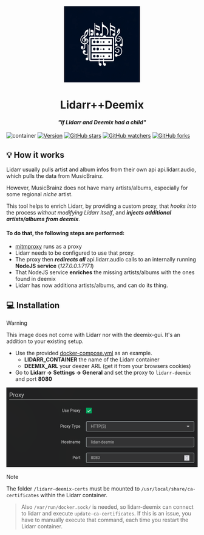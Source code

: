 <div align="center">
<img src="./images/logo.webp" height="200" /><br />
<h1>Lidarr++Deemix</h1>
<h4 style="font-style: italic">"If Lidarr and Deemix had a child"</h4>
</div>

![container](https://github.com/ad-on-is/lidarr-deemix/actions/workflows/container.yml/badge.svg?branch=)
[![Version](https://img.shields.io/github/tag/ad-on-is/lidarr-deemix.svg?style=flat)]()
[![GitHub stars](https://img.shields.io/github/stars/ad-on-is/lidarr-deemix.svg?style=social&label=Star)]()
[![GitHub watchers](https://img.shields.io/github/watchers/ad-on-is/lidarr-deemix.svg?style=social&label=Watch)]()
[![GitHub forks](https://img.shields.io/github/forks/ad-on-is/lidarr-deemix.svg?style=social&label=Fork)]()

## 💡 How it works

Lidarr usually pulls artist and album infos from their own api api.lidarr.audio, which pulls the data from MusicBrainz.

However, MusicBrainz does not have many artists/albums, especially for some regional _niche_ artist.

This tool helps to enrich Lidarr, by providing a custom proxy, that _hooks into_ the process _without modifying Lidarr itself_, and **_injects additional artists/albums from deemix_**.

#### To do that, the following steps are performed:

- [mitmproxy](https://mitmproxy.org/) runs as a proxy
- Lidarr needs to be configured to use that proxy.
- The proxy then **_redirects all_** api.lidarr.audio calls to an internally running **NodeJS service** (_127.0.0.1:7171_)
- That NodeJS service **enriches** the missing artists/albums with the ones found in deemix
- Lidarr has now additiona artists/albums, and can do its thing.

## 💻️ Installation

> [!WARNING]
> This image does not come with Lidarr nor with the deemix-gui. It's an addition to your existing setup.

- Use the provided [docker-compose.yml](./docker-compose.yml) as an example.
  - **LIDARR_CONTAINER** the name of the Lidarr container
  - **DEEMIX_ARL** your deezer ARL (get it from your browsers cookies)
- Go to **Lidarr -> Settings -> General** and set the proxy to `lidarr-deemix` and port **8080**

![settings](./images/lidarr-deemix-conf.png)

> [!NOTE]
> The folder `/lidarr-deemix-certs` must be mounted to `/usr/local/share/ca-certificates` within the Lidarr container.

> Also `/var/run/docker.sock/` is needed, so lidarr-deemix can connect to lidarr and execute `update-ca-certificates`. If this is an issue, you have to manually execute that command, each time you restart the Lidarr container.
